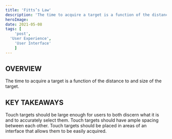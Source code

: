 ```yaml
---
title: 'Fitts’s Law'
description: 'The time to acquire a target is a function of the distance to and size of the target.'
heroImage:
date: 2021-05-08
tags: [
	'post',
  'User Experience',
	'User Interface'
	]
---
```


## OVERVIEW

The time to acquire a target is a function of the distance to and size of the target.

## KEY TAKEAWAYS

Touch targets should be large enough for users to both discern what it is and to accurately select them. Touch targets should have ample spacing between each other. Touch targets should be placed in areas of an interface that allows them to be easily acquired.
